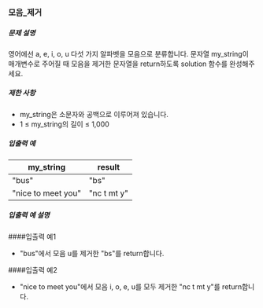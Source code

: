 ### 모음_제거

##### 문제 설명

영어에선 a, e, i, o, u 다섯 가지 알파벳을 모음으로 분류합니다. 문자열 my_string이 매개변수로 주어질 때 모음을 제거한 문자열을 return하도록 solution 함수를 완성해주세요.

##### 제한 사항

- my_string은 소문자와 공백으로 이루어져 있습니다.
- 1 ≤ my_string의 길이 ≤ 1,000

##### 입출력 예

| my_string             | result      |
|-----------------------|-------------|
| "bus"                 | "bs"        |
| "nice to meet you"    | "nc t mt y" |


##### 입출력 예 설명
####입출력 예1
- "bus"에서 모음 u를 제거한 "bs"를 return합니다.

####입출력 예2
- "nice to meet you"에서 모음 i, o, e, u를 모두 제거한 "nc t mt y"를 return합니다.
